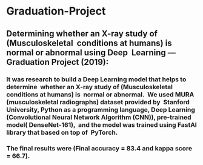 # Graduation-Project
## Determining whether an X-ray study of (Musculoskeletal  conditions at humans) is normal or abnormal using Deep  Learning ​— ​Graduation Project (2019):  
### It was research to build a Deep Learning model that helps to determine  whether an X-ray study of (Musculoskeletal conditions at humans) is  normal or abnormal.  We used MURA (musculoskeletal radiographs) dataset provided by  Stanford University, Python as a programming language, Deep Learning  (Convolutional Neural Network Algorithm (CNN)), pre-trained model( DenseNet-161),  and the model was trained using FastAI library that based on top of  PyTorch. 

### The final results were (Final accuracy = 83.4 and kappa score = 66.7).
